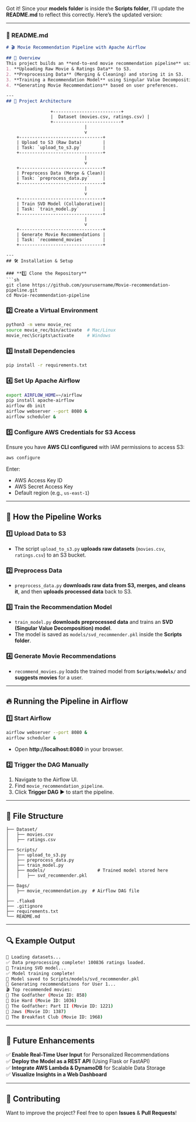 Got it! Since your **models folder** is inside the **Scripts folder**, I'll update the **README.md** to reflect this correctly. Here’s the updated version:

---

### **📄 README.md**
```markdown
# 🎬 Movie Recommendation Pipeline with Apache Airflow

## 📌 Overview
This project builds an **end-to-end movie recommendation pipeline** using **Apache Airflow** and **AWS S3**. The pipeline automates:
1. **Uploading Raw Movie & Ratings Data** to S3.
2. **Preprocessing Data** (Merging & Cleaning) and storing it in S3.
3. **Training a Recommendation Model** using Singular Value Decomposition (SVD).
4. **Generating Movie Recommendations** based on user preferences.

---
## 🚀 Project Architecture
```
                     +--------------------------+
                     |  Dataset (movies.csv, ratings.csv) |
                     +--------------------------+
                                  |
                                  v
        +--------------------------------+
        | Upload to S3 (Raw Data)        |
        | Task: `upload_to_s3.py`        |
        +--------------------------------+
                                  |
                                  v
        +--------------------------------+
        | Preprocess Data (Merge & Clean)|
        | Task: `preprocess_data.py`     |
        +--------------------------------+
                                  |
                                  v
        +--------------------------------+
        | Train SVD Model (Collaborative)|
        | Task: `train_model.py`         |
        +--------------------------------+
                                  |
                                  v
        +--------------------------------+
        | Generate Movie Recommendations |
        | Task: `recommend_movies`       |
        +--------------------------------+

```
---
## 🛠️ Installation & Setup

### **1️⃣ Clone the Repository**
```sh
git clone https://github.com/yourusername/Movie-recommendation-pipeline.git
cd Movie-recommendation-pipeline
```

### **2️⃣ Create a Virtual Environment**
```sh
python3 -m venv movie_rec
source movie_rec/bin/activate  # Mac/Linux
movie_rec\Scripts\activate     # Windows
```

### **3️⃣ Install Dependencies**
```sh
pip install -r requirements.txt
```

### **4️⃣ Set Up Apache Airflow**
```sh
export AIRFLOW_HOME=~/airflow
pip install apache-airflow
airflow db init
airflow webserver --port 8080 &
airflow scheduler &
```

### **5️⃣ Configure AWS Credentials for S3 Access**
Ensure you have **AWS CLI configured** with IAM permissions to access S3:
```sh
aws configure
```
Enter:
- AWS Access Key ID
- AWS Secret Access Key
- Default region (e.g., `us-east-1`)

---
## 🎯 How the Pipeline Works
### **1️⃣ Upload Data to S3**
- The script `upload_to_s3.py` **uploads raw datasets** (`movies.csv`, `ratings.csv`) to an S3 bucket.

### **2️⃣ Preprocess Data**
- `preprocess_data.py` **downloads raw data from S3, merges, and cleans it**, and then **uploads processed data** back to S3.

### **3️⃣ Train the Recommendation Model**
- `train_model.py` **downloads preprocessed data** and trains an **SVD (Singular Value Decomposition) model**.
- The model is saved as `models/svd_recommender.pkl` inside the **Scripts folder**.

### **4️⃣ Generate Movie Recommendations**
- `recommend_movies.py` loads the trained model from **`Scripts/models/`** and **suggests movies** for a user.

---
## 🔥 Running the Pipeline in Airflow
### **1️⃣ Start Airflow**
```sh
airflow webserver --port 8080 &
airflow scheduler &
```
- Open **http://localhost:8080** in your browser.

### **2️⃣ Trigger the DAG Manually**
1. Navigate to the Airflow UI.
2. Find `movie_recommendation_pipeline`.
3. Click **Trigger DAG** ▶️ to start the pipeline.

---
## 📌 File Structure
```
├── Dataset/
│   ├── movies.csv
│   ├── ratings.csv
│
├── Scripts/
│   ├── upload_to_s3.py
│   ├── preprocess_data.py
│   ├── train_model.py
│   ├── models/                    # Trained model stored here
│   │   ├── svd_recommender.pkl
│
├── Dags/
│   ├── movie_recommendation.py  # Airflow DAG file
│
├── .flake8
├── .gitignore
├── requirements.txt
└── README.md
```

---
## 🔍 Example Output
```sh
🔄 Loading datasets...
✅ Data preprocessing complete! 100836 ratings loaded.
🚀 Training SVD model...
✅ Model training complete!
💾 Model saved to Scripts/models/svd_recommender.pkl
🔎 Generating recommendations for User 1...
🎬 Top recommended movies:
🎥 The Godfather (Movie ID: 858)
🎥 Die Hard (Movie ID: 1036)
🎥 The Godfather: Part II (Movie ID: 1221)
🎥 Jaws (Movie ID: 1387)
🎥 The Breakfast Club (Movie ID: 1968)
```

---
## 🔮 Future Enhancements
✅ **Enable Real-Time User Input** for Personalized Recommendations  
✅ **Deploy the Model as a REST API** (Using Flask or FastAPI)  
✅ **Integrate AWS Lambda & DynamoDB** for Scalable Data Storage  
✅ **Visualize Insights in a Web Dashboard**  

---
## 🤝 Contributing
Want to improve the project? Feel free to open **Issues** & **Pull Requests**!
